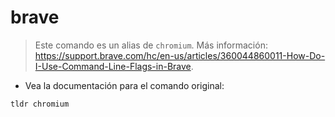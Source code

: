 # brave

> Este comando es un alias de `chromium`.
> Más información: <https://support.brave.com/hc/en-us/articles/360044860011-How-Do-I-Use-Command-Line-Flags-in-Brave>.

- Vea la documentación para el comando original:

`tldr chromium`
